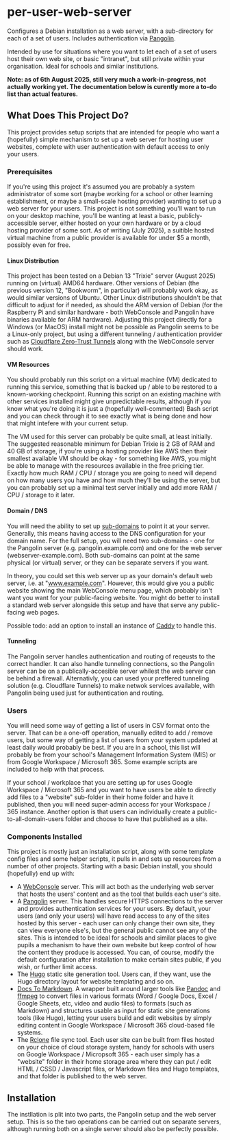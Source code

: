 # per-user-web-server
Configures a Debian installation as a web server, with a sub-directory for each of a set of users. Includes authentication via [Pangolin](https://github.com/fosrl/pangolin).

Intended by use for situations where you want to let each of a set of users host their own web site, or basic "intranet", but still private within your organisation. Ideal for schools and similar institutions.

**Note: as of 6th August 2025, still very much a work-in-progress, not actually working yet. The documentation below is curently more a to-do list than actual features.**

## What Does This Project Do?
This project provides setup scripts that are intended for people who want a (hopefully) simple mechanism to set up a web server for hosting user websites, complete with user authentication with default access to only your users.

### Prerequisites
If you're using this project it's assumed you are probably a system administrator of some sort (maybe working for a school or other learning establishment, or maybe a small-scale hosting provider) wanting to set up a web server for your users. This project is not something you'll want to run on your desktop machine, you'll be wanting at least a basic, publicly-accessible server, either hosted on your own hardware or by a cloud hosting provider of some sort. As of writing (July 2025), a suitible hosted virtual machine from a public provider is available for under $5 a month, possibly even for free.

#### Linux Distribution
This project has been tested on a Debian 13 "Trixie" server (August 2025) running on (virtual) AMD64 hardware. Other versions of Debian (the previous version 12, "Bookworm", in particular) will probably work okay, as would similar versions of Ubuntu. Other Linux distributions shouldn't be that difficult to adjust for if needed, as should the ARM version of Debian (for the Raspberry Pi and similar hardware - both WebConsole and Pangolin have binaries available for ARM hardware). Adjusting this project directly for a Windows (or MacOS) install might not be possible as Pangolin seems to be a Linux-only project, but using a different tunneling / authentication provider such as [Cloudflare Zero-Trust Tunnels](https://developers.cloudflare.com/cloudflare-one/connections/connect-networks/) along with the WebConsole server should work.

#### VM Resources
You should probably run this script on a virtual machine (VM) dedicated to running this service, something that is backed up / able to be restored to a known-working checkpoint. Running this script on an existing machine with other services installed might give unpredictable results, although if you know what you're doing it is just a (hopefully well-commented) Bash script and you can check through it to see exactly what is being done and how that might intefere with your current setup.

The VM used for this server can probably be quite small, at least initially. The suggested reasonable minimum for Debian Trixie is 2 GB of RAM and 40 GB of storage, if you're using a hosting provider like AWS then their smallest available VM should be okay - for something like AWS, you might be able to manage with the resources available in the free pricing tier. Exactly how much RAM / CPU / storage you are going to need will depend on how many users you have and how much they'll be using the server, but you can probably set up a minimal test server initially and add more RAM / CPU / storage to it later.

#### Domain / DNS
You will need the ability to set up [sub-domains](https://en.wikipedia.org/wiki/Subdomain) to point it at your server. Generally, this means having access to the DNS configuration for your domain name. For the full setup, you will need two sub-domains - one for the Pangolin server (e.g. pangolin.example.com) and one for the web server (webserver-example.com). Both sub-domains can point at the same physical (or virtual) server, or they can be separate servers if you want.

In theory, you could set this web server up as your domain's default web server, i.e. at "www.example.com". However, this would give you a public website showing the main WebConsole menu page, which probably isn't want you want for your public-facing website. You might do better to install a standard web server alongside this setup and have that serve any public-facing web pages.

Possible todo: add an option to install an instance of [Caddy](https://caddyserver.com/) to handle this.

#### Tunneling
The Pangolin server handles authentication and routing of reqeusts to the correct handler. It can also handle tunneling connections, so the Pangolin server can be on a publically-accesible server whilest the web server can be behind a firewall. Alternativly, you can used your preffered tunneling solution (e.g. Cloudflare Tunnels) to make netwok services available, with Pangolin being used just for authentication and routing.

### Users
You will need some way of getting a list of users in CSV format onto the server. That can be a one-off operation, manually edited to add / remove users, but some way of getting a list of users from your system updated at least daily would probably be best. If you are in a school, this list will probably be from your school's Management Information System (MIS) or from Google Workspace / Microsoft 365. Some example scripts are included to help with that process.

If your school / workplace that you are setting up for uses Google Workspace / Microsoft 365 and you want to have users be able to directly add files to a "website" sub-folder in their home folder and have it published, then you will need super-admin access for your Workspace / 365 instance. Another option is that users can individually create a public-to-all-domain-users folder and choose to have that published as a site.

### Components Installed
This project is mostly just an installation script, along with some template config files and some helper scripts, it pulls in and sets up resources from a number of other projects. Starting with a basic Debian install, you should (hopefully) end up with:
- A [WebConsole](https://github.com/dhicks6345789/web-console) server. This will act both as the underlying web server that hosts the users' content and as the tool that builds each user's site.
- A [Pangolin](https://github.com/fosrl/pangolin) server. This handles secure HTTPS connections to the server and provides authentication services for your users. By default, your users (and only your users) will have read access to any of the sites hosted by this server - each user can only change their own site, they can view everyone else's, but the general public cannot see any of the sites. This is intended to be ideal for schools and similar places to give pupils a mechanism to have their own website but keep control of how the content they produce is accessed. You can, of course, modify the default configuration after installation to make certain sites public, if you wish, or further limit access.
- The [Hugo](https://gohugo.io/) static site generation tool. Users can, if they want, use the Hugo directory layout for website templating and so on.
- [Docs To Markdown](https://github.com/dhicks6345789/docs-to-markdown/tree/WebconsoleUpdate). A wrapper built around larger tools like [Pandoc](https://pandoc.org/) and [ffmpeg](https://ffmpeg.org/) to convert files in various formats (Word / Google Docs, Excel / Google Sheets, etc, video and audio files) to formats (such as Markdown) and structures usable as input for static site generations tools (like Hugo), letting your users build and edit websites by simply editing content in Google Workspace / Microsoft 365 cloud-based file systems.
- The [Rclone](https://rclone.org/) file sync tool. Each user site can be built from files hosted on your choice of cloud storage system, handy for schools with users on Google Workspace / Micropsoft 365 - each user simply has a "website" folder in their home storage area where they can put / edit HTML / CSSD / Javascript files, or Markdown files and Hugo templates, and that folder is published to the web server.

## Installation
The instllation is plit into two parts, the Pangolin setup and the web server setup. This is so the two operations can be carried out on separate servers, although running both on a single server should also be perfectly possible.
